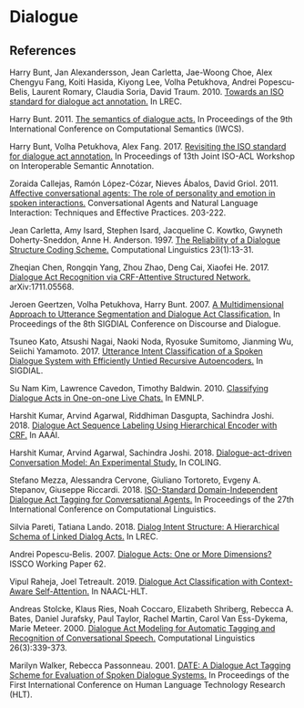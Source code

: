 # Dialogue

## References

Harry Bunt, Jan Alexandersson, Jean Carletta, Jae-Woong Choe, Alex Chengyu Fang, Koiti Hasida, Kiyong Lee, Volha Petukhova, Andrei Popescu-Belis, Laurent Romary, Claudia Soria, David Traum. 2010. [Towards an ISO standard for dialogue act annotation.](https://github.com/threelittlemonkeys/dialogue/blob/master/references/bunt_et_al_2010.pdf) In LREC.

Harry Bunt. 2011. [The semantics of dialogue acts.](https://github.com/threelittlemonkeys/dialogue/blob/master/references/bunt_2011.pdf) In Proceedings of the 9th International Conference on Computational Semantics (IWCS).

Harry Bunt, Volha Petukhova, Alex Fang. 2017. [Revisiting the ISO standard for dialogue act annotation.](https://github.com/threelittlemonkeys/dialogue/blob/master/references/bunt_et_al_2017.pdf) In Proceedings of 13th Joint ISO-ACL Workshop on Interoperable Semantic Annotation.

Zoraida Callejas, Ramón López-Cózar, Nieves Ábalos, David Griol. 2011. [Affective conversational agents: The role of personality and emotion in spoken interactions.](https://github.com/threelittlemonkeys/dialogue/blob/master/references/callejas_et_al_2011.pdf) Conversational Agents and Natural Language Interaction: Techniques and Effective Practices. 203-222.

Jean Carletta, Amy Isard, Stephen Isard, Jacqueline C. Kowtko, Gwyneth Doherty-Sneddon, Anne H. Anderson. 1997. [The Reliability of a Dialogue Structure Coding Scheme.](https://github.com/threelittlemonkeys/dialogue/blob/master/references/carletta_et_al_1997.pdf) Computational Linguistics 23(1):13-31.

Zheqian Chen, Rongqin Yang, Zhou Zhao, Deng Cai, Xiaofei He. 2017. [Dialogue Act Recognition via CRF-Attentive Structured Network.](https://github.com/threelittlemonkeys/dialogue/blob/master/references/chen_et_al_2017.pdf) arXiv:1711.05568.

Jeroen Geertzen, Volha Petukhova, Harry Bunt. 2007. [A Multidimensional Approach to Utterance Segmentation and Dialogue Act Classification.](https://github.com/threelittlemonkeys/dialogue/blob/master/references/geertzen_et_al_2007.pdf) In Proceedings of the 8th SIGDIAL Conference on Discourse and Dialogue.

Tsuneo Kato, Atsushi Nagai, Naoki Noda, Ryosuke Sumitomo, Jianming Wu, Seiichi Yamamoto. 2017. [Utterance Intent Classification of a Spoken Dialogue System with Efficiently Untied Recursive Autoencoders.](https://github.com/threelittlemonkeys/dialogue/blob/master/references/kato_et_al_2017.pdf) In SIGDIAL.

Su Nam Kim, Lawrence Cavedon, Timothy Baldwin. 2010. [Classifying Dialogue Acts in One-on-one Live Chats.](https://github.com/threelittlemonkeys/dialogue/blob/master/references/kim_et_al_2010.pdf) In EMNLP.

Harshit Kumar, Arvind Agarwal, Riddhiman Dasgupta, Sachindra Joshi. 2018. [Dialogue Act Sequence Labeling Using Hierarchical Encoder with CRF.](https://github.com/threelittlemonkeys/dialogue/blob/master/references/kumar_et_al_2018a.pdf) In AAAI.

Harshit Kumar, Arvind Agarwal, Sachindra Joshi. 2018. [Dialogue-act-driven Conversation Model: An Experimental Study.](https://github.com/threelittlemonkeys/dialogue/blob/master/references/kumar_et_al_2018b.pdf) In COLING.

Stefano Mezza, Alessandra Cervone, Giuliano Tortoreto, Evgeny A. Stepanov, Giuseppe Riccardi. 2018. [ISO-Standard Domain-Independent Dialogue Act Tagging for Conversational Agents.](https://github.com/threelittlemonkeys/dialogue/blob/master/references/mezza_et_al_2018.pdf) In Proceedings of the 27th International Conference on Computational Linguistics.

Silvia Pareti, Tatiana Lando. 2018. [Dialog Intent Structure: A Hierarchical Schema of Linked Dialog Acts.](https://github.com/threelittlemonkeys/dialogue/blob/master/references/pareti_et_al_2018.pdf) In LREC.

Andrei Popescu-Belis. 2007. [Dialogue Acts: One or More Dimensions?](https://github.com/threelittlemonkeys/dialogue/blob/master/references/popescu-belis_2007.pdf) ISSCO Working Paper 62.

Vipul Raheja, Joel Tetreault. 2019. [Dialogue Act Classification with Context-Aware Self-Attention.](https://github.com/threelittlemonkeys/dialogue/blob/master/references/raheja_et_al_2019.pdf) In NAACL-HLT.

Andreas Stolcke, Klaus Ries, Noah Coccaro, Elizabeth Shriberg, Rebecca A. Bates, Daniel Jurafsky, Paul Taylor, Rachel Martin, Carol Van Ess-Dykema, Marie Meteer. 2000. [Dialogue Act Modeling for Automatic Tagging and Recognition of Conversational Speech.](https://github.com/threelittlemonkeys/dialogue/blob/master/references/stolcke_et_al_2000.pdf) Computational Linguistics 26(3):339-373.

Marilyn Walker, Rebecca Passonneau. 2001. [DATE: A Dialogue Act Tagging Scheme for Evaluation of Spoken Dialogue Systems.](https://github.com/threelittlemonkeys/dialogue/blob/master/references/walker_et_al_2001.pdf) In Proceedings of the First International Conference on Human Language Technology Research (HLT).
